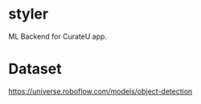 # styler
ML Backend for CurateU app.


# Dataset
https://universe.roboflow.com/models/object-detection 
